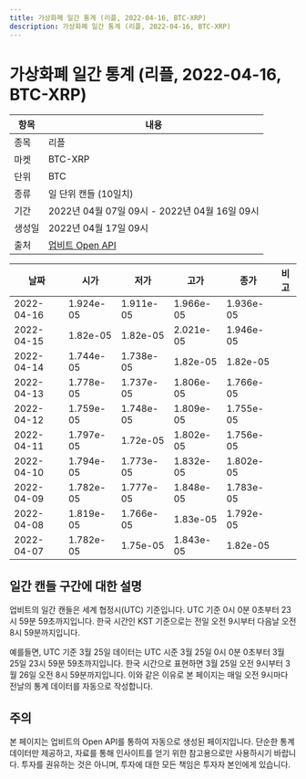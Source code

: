 ```yaml
---
title: 가상화폐 일간 통계 (리플, 2022-04-16, BTC-XRP)
description: 가상화폐 일간 통계 (리플, 2022-04-16, BTC-XRP)
---
```



가상화폐 일간 통계 (리플, 2022-04-16, BTC-XRP)
===

|항목|내용|
|--|--|
|종목|리플|
|마켓|BTC-XRP|
|단위|BTC|
|종류|일 단위 캔들 (10일치)|
|기간|2022년 04월 07일 09시 - 2022년 04월 16일 09시|
|생성일|2022년 04월 17일 09시|
|출처|[업비트 Open API](https://docs.upbit.com)|


|날짜|시가|저가|고가|종가|비고|
|--|--|--|--|--|--|
|2022-04-16|1.924e-05|1.911e-05|1.966e-05|1.936e-05|    |
|2022-04-15|1.82e-05|1.82e-05|2.021e-05|1.946e-05|    |
|2022-04-14|1.744e-05|1.738e-05|1.82e-05|1.82e-05|    |
|2022-04-13|1.778e-05|1.737e-05|1.806e-05|1.766e-05|    |
|2022-04-12|1.759e-05|1.748e-05|1.809e-05|1.755e-05|    |
|2022-04-11|1.797e-05|1.72e-05|1.802e-05|1.756e-05|    |
|2022-04-10|1.794e-05|1.773e-05|1.832e-05|1.802e-05|    |
|2022-04-09|1.782e-05|1.777e-05|1.848e-05|1.783e-05|    |
|2022-04-08|1.819e-05|1.766e-05|1.83e-05|1.792e-05|    |
|2022-04-07|1.782e-05|1.75e-05|1.843e-05|1.82e-05|    |


일간 캔들 구간에 대한 설명
---


업비트의 일간 캔들은 세계 협정시(UTC) 기준입니다. 
UTC 기준 0시 0분 0초부터 23시 59분 59초까지입니다. 
한국 시간인 KST 기준으로는 전일 오전 9시부터 다음날 오전 8시 59분까지입니다. 


예를들면, UTC 기준 3월 25일 데이터는 UTC 시준 3월 25일 0시 0분 0초부터 3월 25일 23시 59분 59초까지입니다. 
한국 시간으로 표현하면 3월 25일 오전 9시부터 3월 26일 오전 8시 59분까지입니다. 
이와 같은 이유로 본 페이지는 매일 오전 9시마다 전날의 통계 데이터를 자동으로 작성합니다. 


주의
---


본 페이지는 업비트의 Open API를 통하여 자동으로 생성된 페이지입니다. 
단순한 통계 데이터만 제공하고, 자료를 통해 인사이트를 얻기 위한 참고용으로만 사용하시기 바랍니다. 
투자를 권유하는 것은 아니며, 투자에 대한 모든 책임은 투자자 본인에게 있습니다. 
